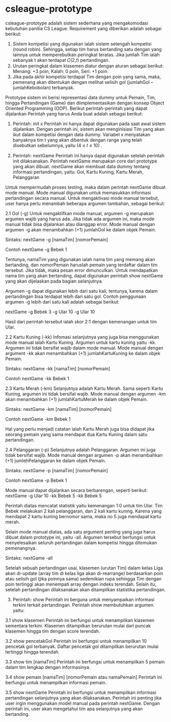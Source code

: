 # csleague-prototype

csleague-prototype adalah sistem sederhana yang mengakomodasi kebutuhan panitia CS League. Requirement yang diberikan adalah sebagai berikut:
1. Sistem kompetisi yang digunakan ialah sistem setengah kompetisi (round robin). Sehingga, setiap tim harus bertanding satu dengan yang lainnya untuk memperebutkan peringkat teratas. Jika jumlah Tim ialah sebanyak t akan terdapat 𝐶(2,𝑡) pertandingan.
2. Urutan peringkat dalam klasemen diatur dengan aturan sebagai berikut:
  Menang: +3 poin, Kalah: 0 poin, Seri: +1 poin.
3. Jika pada akhir kompetisi terdapat Tim dengan poin yang sama, maka, pemenang akan ditentukan dengan melihat selisih gol (jumlahGol – jumlahKebobolan) terbanyak.

Prototype sistem ini berisi representasi data dummy untuk Pemain, Tim, hingga Pertandingan (Game) dan diimplementasikan dengan konsep Object Oriented Programming (OOP). Berikut perintah-perintah yang dapat dijalankan
Perintah yang harus Anda buat adalah sebagai berikut:

1. Perintah: init x
Perintah ini hanya dapat digunakan pada saat awal sistem dijalankan. Dengan perintah ini,
sistem akan menginisiasi Tim yang akan ikut dalam kompetisi dengan data dummy. Variabel x
menyatakan banyaknya tim t yang akan dibentuk dengan range yang telah disebutkan
sebelumnya, yaitu (4 ≤ 𝑡 ≤ 10) . 

2. Perintah: nextGame
Perintah ini hanya dapat digunakan setelah perintah init dilaksanakan. Perintah nextGame
merupakan core dari prototype yang akan dibuat. nextGame akan membuat data dummy
tentang informasi pertandingan, yaitu: Gol, Kartu Kuning, Kartu Merah, Pelanggaran

Untuk mempermudah proses testing, maka dalam perintah nextGame dibuat mode manual.
Mode manual digunakan untuk memasukkan informasi pertandingan secara manual. Untuk
mengaktivasi mode manual tersebut, user hanya perlu menambah beberapa argumen
tambahan, sebagai berikut:

2.1 Gol (-g)
Untuk mengaktifkan mode manual, argumen -g merupakan argumen wajib yang
harus ada. Jika tidak ada argumen ini, maka mode manual tidak bisa dijalankan atau
dianggap error. Mode manual dengan argumen -g akan menambahkan (+1)
jumlahGol ke dalam objek Pemain.

Sintaks:
nextGame -g [namaTim] [nomorPemain]

Contoh
nextGame -g Bebek 1

Tentunya, namaTim yang digunakan ialah nama tim yang memang akan bertanding,
dan nomorPemain haruslah pemain yang terdaftar dalam tim tersebut. Jika tidak,
maka pesan error dimunculkan. Untuk mendapatkan nama tim yang akan bertanding,
dapat digunakan perintah show nextGame yang akan dijelaskan pada bagian
selanjutnya.

Argumen -g dapat digunakan lebih dari satu kali, tentunya, karena dalam
pertandingan bisa terdapat lebih dari satu gol. Contoh penggunaan argumen -g lebih
dari satu kali adalah sebagai berikut:

nextGame -g Bebek 3 -g Ular 10 -g Ular 10

Hasil dari perintah tersebut ialah skor 2:1 dengan kemenangan untuk tim Ular.

2.2 Kartu Kuning (-kk)
Infomasi selanjutnya yang juga bisa menggunakan mode manual ialah Kartu Kuning.
Argumen untuk kartu kuning yaitu -kk. Argumen ini tidak bersifat wajib dalam mode
manual. Mode manual dengan argument -kk akan menambahkan (+1)
jumlahKartuKuning ke dalam objek Pemain.

Sintaks:
nextGame -kk [namaTim] [nomorPemain]

Contoh
nextGame -kk Bebek 1

2.3 Kartu Merah (-km)
Selanjutnya adalah Kartu Merah. Sama seperti Kartu Kuning, argumen ini tidak
bersifat wajib. Mode manual dengan argumen -km akan menambahkan (+1)
jumlahKartuMerah ke dalam objek Pemain.

Sintaks:
nextGame -km [namaTim] [nomorPemain]

Contoh
nextGame -km Bebek 1

Hal yang perlu menjadi catatan ialah Kartu Merah juga bisa didapat jika seorang
pemain yang sama mendapat dua Kartu Kuning dalam satu pertandingan.

2.4 Pelanggaran (-p)
Selanjutnya adalah Pelanggaran. Argumen ini juga tidak bersifat wajib. Mode manual
dengan argumen -p akan menambahkan (+1) jumlehPelanggaran ke dalam objek
Pemain.

Sintaks:
nextGame -p [namaTim] [nomorPemain]

Contoh
nextGame -p Bebek 1

Mode manual dapat dijalankan secara berbarengan, seperti berikut:
nextGame -g Ular 10 -kk Bebek 5 -kk Bebek 5

Perintah diatas mencatat statistik yaitu kemenangan 1:0 untuk tim Ular. Tim Bebek melakukan
2 kali pelanggaran, dan 2 kali kartu kuning. Karena yang mendapat 2 kartu kuning bernomor
sama, maka no 5 juga mendapat kartu merah.

Selain mode manual diatas, ada satu argument penting yang juga harus dibuat dalam
prototype ini, yaitu -all. Argumen tersebut berfungsi untuk menyelesaikan seluruh
pertandingan dalam kompetisi hingga ditemukan pemenangnya.

Sintaks:
nextGame -all

Setelah sebuah pertandingan usai, klasemen (urutan Tim) dalam kelas Liga akan di-update
(array tim di kelas liga akan di-rearrange) berdasarkan poin atau selisih gol (jika poinnya sama)
sedemikian rupa sehingga Tim dengan poin tertinggi akan menempati array dengan indeks
terendah. Selain itu, setelah pertandingan dilaksanakan akan ditampilkan statistika
pertandingan.

3. Perintah: show
Perintah ini berguna untuk menyampaikan informasi terkini terkait pertandingan. Perintah
show membutuhkan argumen. yaitu:

3.1 show klasemen
Perintah ini berfungsi untuk menampilkan klasemen sementara terkini. Klasemen
ditampilkan berurutan mulai dari puncak klasemen hingga tim dengan score terendah.

3.2 show pencetakGol
Perintah ini berfungsi untuk menampilkan 10 pencetak gol terbanyak. Daftar
pencetak gol ditampilkan berurutan mulai tertinggi hingga terendah. 

3.3 show tim [namaTim]
Perintah ini berfungsi untuk menampilkan 5 pemain dalam tim lengkap dengan
informasinya.

3.4 show pemain [namaTim] [nomorPemain atau namaPemain]
Perintah ini berfungsi untuk menampilkan informasi pemain.

3.5 show nextGame
Perintah ini berfungsi untuk menampilkan informasi pertandingan selanjutnya yang
akan dilaksanakan. Perintah ini penting jika user ingin menggunakan model manual
pada perintah nextGame. Dengan perintah ini, user akan mengetahui tim apa
selanjutnya yang akan bertanding.
